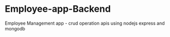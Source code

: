 # Employee-app-Backend
Employee Management app - crud operation apis using nodejs express and mongodb
